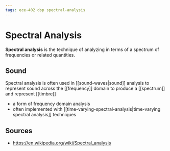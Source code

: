```yaml
---
tags: ece-402 dsp spectral-analysis
---
```


# Spectral Analysis

**Spectral analysis** is the technique of analyzing in terms of a spectrum of frequencies or related quantities.

## Sound

Spectral analysis is often used in [[sound-waves|sound]] analysis to represent sound across the [[frequency]] domain to produce a [[spectrum]] and represent [[timbre]]

- a form of frequency domain analysis
- often implemented with [[time-varying-spectral-analysis|time-varying spectral analysis]] techniques

## Sources

- <https://en.wikipedia.org/wiki/Spectral_analysis>
